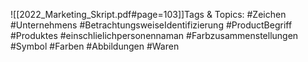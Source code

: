 
![[2022_Marketing_Skript.pdf#page=103]]Tags & Topics:
   #Zeichen
   #Unternehmens
   #BetrachtungsweiseIdentifizierung
   #ProductBegriff
   #Produktes
   #einschlielichpersonennaman
   #Farbzusammenstellungen
   #Symbol
   #Farben
   #Abbildungen
   #Waren
